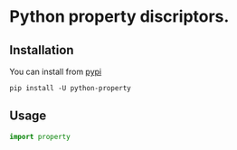 # Python property discriptors.

## Installation

You can install from [pypi](https://pypi.org/project/python-property/)

```console
pip install -U python-property
```

## Usage

```python
import property
```
